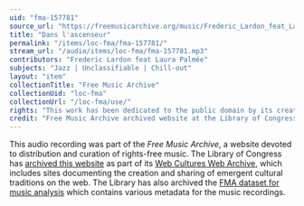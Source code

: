 ```yaml
---
uid: "fma-157781"
source_url: "https://freemusicarchive.org/music/Frederic_Lardon_feat_Laura_Palme/Jazz__la_cool_pour_les_vacances_sur_la_plage_ou__la_montagne_1678/Frederic_Lardon_feat_Laura_Palme_-_Jazz__la_cool_pour_les_vacances_sur_la_plage_ou__la_montagne_-_02_Dans_lascenseur_1375"
title: "Dans l'ascenseur"
permalink: "/items/loc-fma/fma-157781/"
stream_url: "/audio/items/loc-fma/fma-157781.mp3"
contributors: "Frederic Lardon feat Laura Palmée"
subjects: "Jazz | Unclassifiable | Chill-out"
layout: "item"
collectionTitle: "Free Music Archive"
collectionUid: "loc-fma"
collectionUrl: "/loc-fma/use/"
rights: "This work has been dedicated to the public domain by its creator, thus is free to use and reuse without restriction. You can copy, modify, distribute and perform the work, even for commercial purposes, all without asking permission. Attribution is recommended but not required."
credit: "Free Music Archive archived website at the Library of Congress, Web Archives Division."
---
```


This audio recording was part of the _Free Music Archive_, a website devoted to distribution and curation of rights-free music. The Library of Congress has [archived this website](https://www.loc.gov/item/lcwaN0026492/) as part of its [Web Cultures Web Archive](https://www.loc.gov/collections/web-cultures-web-archive/about-this-collection/), which includes sites documenting the creation and sharing of emergent cultural traditions on the web. The Library has also archived the [FMA dataset for music analysis](https://catalog.loc.gov/vwebv/search?searchCode=LCCN&searchArg=2018655052&searchType=1&permalink=y) which contains various metadata for the music recordings.